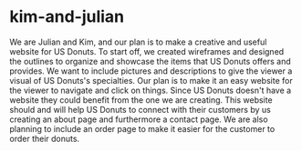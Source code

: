 # kim-and-julian
We are Julian and Kim, and our plan is to make a creative and useful website for US Donuts. To start off, we created wireframes and designed the outlines to organize and showcase the items that US Donuts offers and provides. We want to include pictures and descriptions to give the viewer a visual of US Donuts's specialties. Our plan is to make it an easy website for the viewer to navigate and click on things. Since US Donuts doesn't have a website they could benefit from the one we are creating. This website should and will help US Donuts to connect with their customers by us creating an about page and furthermore a contact page. We are also planning to include an order page to make it easier for the customer to order their donuts. 
